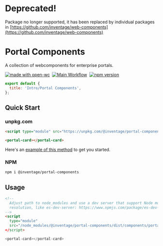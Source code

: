 # Deprecated!

Package no longer supported, it has been replaced by individual packages in [https://github.com/inventage/web-components](https://github.com/inventage/web-components)

# Portal Components

A collection of webcomponents for enterprise portals.

[![made with open-wc](https://img.shields.io/badge/made%20with-open--wc-%23217ff9?style=flat-square)](https://open-wc.org)
&nbsp;[![Main Workflow](https://img.shields.io/github/workflow/status/inventage/portal-components/Main%20Workflow?style=flat-square)](https://github.com/inventage/portal-components/actions?query=workflow%3A"Main+Workflow")
&nbsp;[![npm version](https://img.shields.io/npm/v/@inventage/portal-components?style=flat-square)](https://www.npmjs.com/package/@inventage/portal-components)

```js script
export default {
  title: 'Intro/Portal Components',
};
```

## Quick Start

### unpkg.com

```html
<script type="module" src="https://unpkg.com/@inventage/portal-components/dist/components/portal-card/portal-card.js?module"></script>

<portal-card></portal-card>
```

Here's an [example of this method](https://diamond-cherry-harbor.glitch.me/) to get you started.

### NPM

```bash
npm i @inventage/portal-components
```

## Usage

```html
<!--
  Adjust path to node_modules and use a dev server that support Node module
  resolution, like es-dev-server: https://www.npmjs.com/package/es-dev-server
-->
<script
  type="module"
  src="/node_modules/@inventage/portal-components/dist/components/portal-card/portal-card.js"
</script>

<portal-card></portal-card>
```
